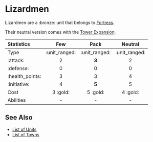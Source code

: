 # Lizardmen

Lizardmen are a :bronze: unit that belongs to [Fortress](../towns/fortress.md).

Their neutral version comes with the [Tower Expansion](../content.md).


| Statistics | Few | Pack | Neutral |
| :--- | :---: | :---: | :---: |
| Type | :unit_ranged: | :unit_ranged: | :unit_ranged: |
| :attack: | 2 | **3** | 2 |
| :defense: | 0 | 0 | 0 |
| :health_points: | 3 | 3 | 4 |
| :initiative: | 4 | **5** | 5 |
| Cost | 3 :gold: | 5 :gold: | 4 :gold: |
| Abilities | - | - | - |


## See Also

- [List of Units](index.md)
- [List of Towns](../towns/index.md)
